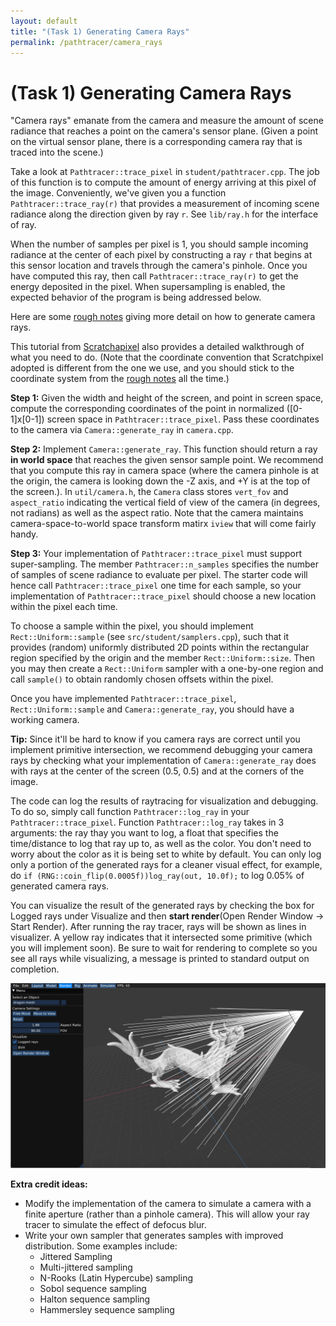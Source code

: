 ```yaml
---
layout: default
title: "(Task 1) Generating Camera Rays"
permalink: /pathtracer/camera_rays
---
```


# (Task 1) Generating Camera Rays

"Camera rays" emanate from the camera and measure the amount of scene radiance that reaches a point on the camera's sensor plane. (Given a point on the virtual sensor plane, there is a corresponding camera ray that is traced into the scene.) 

Take a look at `Pathtracer::trace_pixel` in `student/pathtracer.cpp`. The job of this function is to compute the amount of energy arriving at this pixel of the image. Conveniently, we've given you a function `Pathtracer::trace_ray(r)` that provides a measurement of incoming scene radiance along the direction given by ray `r`. See `lib/ray.h` for the interface of ray.

When the number of samples per pixel is 1, you should sample incoming radiance at the center of each pixel by constructing a ray `r` that begins at this sensor location and travels through the camera's pinhole. Once you have computed this ray, then call `Pathtracer::trace_ray(r)` to get the energy deposited in the pixel. When supersampling is enabled, the expected behavior of the program is being addressed below.

Here are some [rough notes](https://drive.google.com/file/d/0B4d7cujZGEBqVnUtaEsxOUI4dTMtUUItOFR1alQ4bmVBbnU0/view) giving more detail on how to generate camera rays.

This tutorial from [Scratchapixel](https://www.scratchapixel.com/lessons/3d-basic-rendering/ray-tracing-generating-camera-rays/generating-camera-rays) also provides a detailed walkthrough of what you need to do. (Note that the coordinate convention that Scratchpixel adopted is different from the one we use, and you should stick to the coordinate system from the [rough notes](https://drive.google.com/file/d/0B4d7cujZGEBqVnUtaEsxOUI4dTMtUUItOFR1alQ4bmVBbnU0/view) all the time.)

**Step 1:** Given the width and height of the screen, and point in screen space, compute the corresponding coordinates of the point in normalized ([0-1]x[0-1]) screen space in `Pathtracer::trace_pixel`. Pass these coordinates to the camera via `Camera::generate_ray` in `camera.cpp`.

**Step 2:** Implement `Camera::generate_ray`. This function should return a ray **in world space** that reaches the given sensor sample point. We recommend that you compute this ray in camera space (where the camera pinhole is at the origin, the camera is looking down the -Z axis, and +Y is at the top of the screen.). In `util/camera.h`, the `Camera` class stores `vert_fov` and `aspect_ratio` indicating the vertical field of view of the camera (in degrees, not radians) as well as the aspect ratio. Note that the camera maintains camera-space-to-world space transform matirx `iview` that will come fairly handy. 

**Step 3:** Your implementation of `Pathtracer::trace_pixel` must support super-sampling. The member `Pathtracer::n_samples` specifies the number of samples of scene radiance to evaluate per pixel. The starter code will hence call `Pathtracer::trace_pixel` one time for each sample, so your implementation of `Pathtracer::trace_pixel` should choose a new location within the pixel each time.

To choose a sample within the pixel, you should implement `Rect::Uniform::sample` (see `src/student/samplers.cpp`), such that it provides (random) uniformly distributed 2D points within the rectangular region specified by the origin and the member `Rect::Uniform::size`. Then you may then create a `Rect::Uniform` sampler with a one-by-one region and call `sample()` to obtain randomly chosen offsets within the pixel.

Once you have implemented `Pathtracer::trace_pixel`, `Rect::Uniform::sample` and `Camera::generate_ray`, you should have a working camera.

**Tip:**   Since it'll be hard to know if you camera rays are correct until you implement primitive intersection, we recommend debugging your camera rays by checking what your implementation of `Camera::generate_ray` does with rays at the center of the screen (0.5, 0.5) and at the corners of the image.

The code can log the results of raytracing for visualization and debugging. To do so, simply call function `Pathtracer::log_ray` in your `Pathtracer::trace_pixel`. Function `Pathtracer::log_ray` takes in 3 arguments: the ray thay you want to log, a float that specifies the time/distance to log that ray up to, as well as the color. You don't need to worry about the color as it is being set to white by default. You can only log only a portion of the generated rays for a cleaner visual effect, for example, do `if (RNG::coin_flip(0.0005f))log_ray(out, 10.0f);` to log 0.05% of generated camera rays.

You can visualize the result of the generated rays by checking the box for Logged rays under Visualize and then **start render**(Open Render Window -> Start Render).
After running the ray tracer, rays will be shown as lines in visualizer. A yellow ray indicates that it intersected some primitive (which you will implement soon). Be sure to wait for rendering to complete so you see all rays while visualizing, a message is printed to standard output on completion. 

![logged_rays](new_results/log_rays.png)

**Extra credit ideas:**

* Modify the implementation of the camera to simulate a camera with a finite aperture (rather than a pinhole camera). This will allow your ray tracer to simulate the effect of defocus blur.
* Write your own sampler that generates samples with improved distribution. Some examples include:
  * Jittered Sampling
  * Multi-jittered sampling
  * N-Rooks (Latin Hypercube) sampling
  * Sobol sequence sampling
  * Halton sequence sampling
  * Hammersley sequence sampling

